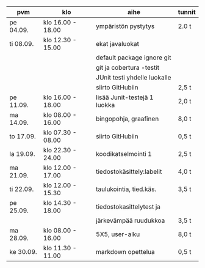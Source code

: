 pvm|klo|aihe|tunnit
----|------------------|-----------------------------------|-----
pe 04.09.| klo 16.00 - 18.00| 	ympäristön pystytys 		|2.0 t
ti 08.09.| klo 12.30 - 15.00|	ekat javaluokat|  
|||				default package ignore git|
|||				git ja cobertura -testit|
|||				JUnit testi yhdelle luokalle|
|||				siirto GitHubiin		|2,5 t	
pe 11.09.| klo 16.00 - 18.00|     lisää Junit-testejä 1 luokka	|2,0 t
ma 14.09.| klo 08.00 - 16.00|     bingopohja, graafinen         |8,0 t
to 17.09.| klo 07.30 - 08.00| 	siirto GitHubiin 		|0,5 t
la 19.09.| klo 22.30 - 24.00|     koodikatselmointi 1 		|2,5 t
ma 21.09.| klo 12.00 - 17.00|     tiedostokäsittely:labelit	|4,0 t 
ti 22.09.| klo 12.00 - 15.30|     taulukointia, tied.käs.       |3,5 t
pe 25.09.| klo 14.30 - 18.00|     tiedostokasittelytest ja |
|||				järkevämpää ruudukkoa		|3,5 t
ma 28.09.| klo 08.00 - 16.00|     5X5, user-alku		|8,0 t 
ke 30.09.| klo 11.30 - 11.00| markdown opettelua                |0,5 t
